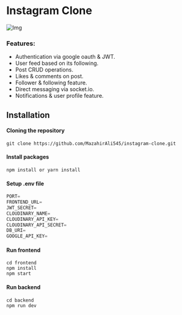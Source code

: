 # Instagram Clone

![Img](https://res.cloudinary.com/dg18lu61g/image/upload/v1697530320/projects%20thumbnails/Screenshot_2023-10-17_at_13-38-26_Instagram_Clone_1_ifmllb.png)

### Features:

- Authentication via google oauth & JWT.
- User feed based on its following.
- Post CRUD operations.
- Likes & comments on post.
- Follower & following feature.
- Direct messaging via socket.io.
- Notifications & user profile feature.

## Installation

#### Cloning the repository

```shell
git clone https://github.com/MazahirAli545/instagram-clone.git
```

#### Install packages

```shell
npm install or yarn install
```

#### Setup .env file

```js
PORT=
FRONTEND_URL=
JWT_SECRET=
CLOUDINARY_NAME=
CLOUDINARY_API_KEY=
CLOUDINARY_API_SECRET=
DB_URI=
GOOGLE_API_KEY=

```

#### Run frontend

```shell
cd frontend
npm install
npm start
```

#### Run backend

```shell
cd backend
npm run dev
```
